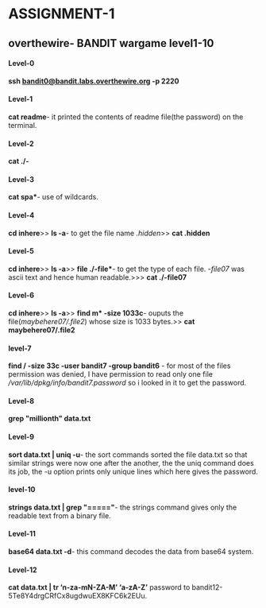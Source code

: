 # ASSIGNMENT-1

## overthewire- BANDIT wargame level1-10

#### Level-0
**ssh bandit0@bandit.labs.overthewire.org -p 2220**

#### Level-1
**cat readme**- it printed the contents of readme file(the password) on the terminal.

#### Level-2
**cat ./-**

#### Level-3
**cat spa\***- use of wildcards.

#### Level-4
**cd inhere**>>
**ls -a**- to get the file name *.hidden*>>
**cat .hidden**

#### Level-5
**cd inhere**>>
**ls -a**>>
**file ./-file\***- to get the type of each file. *-file07* was ascii text and hence human readable.>>>
**cat ./-file07**

#### Level-6
**cd inhere**>>
**ls -a**>>
**find m\* -size 1033c**- ouputs the file(*maybehere07/.file2*) whose size is 1033 bytes.>>
**cat maybehere07/.file2**

#### level-7
**find / -size 33c -user bandit7 -group bandit6** - for most of the files permission was denied, I have permission to read only one file */var/lib/dpkg/info/bandit7.password* so i looked in it to get the password.

#### Level-8
**grep "millionth" data.txt**

#### Level-9
**sort data.txt | uniq -u**- the sort commands sorted the file data.txt so that similar strings were now one after the another, the the uniq command does its job, the -u option prints only unique lines which here gives the password.

#### level-10
**strings data.txt | grep "====="**- the strings command gives only the readable text from a binary file.

#### Level-11
**base64 data.txt -d**- this command decodes the data from base64 system.

#### Level-12
**cat data.txt | tr ‘n-za-mN-ZA-M’ ‘a-zA-Z’** password to bandit12-  5Te8Y4drgCRfCx8ugdwuEX8KFC6k2EUu.